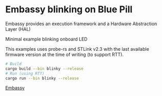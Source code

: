 # Embassy blinking on Blue Pill #

Embassy provides an execution framework and a Hardware Abstraction Layer (HAL)

Minimal example blinking onboard LED

This examples uses probe-rs and STLink v2.3 with the last available  firmware version
at the time of writing (to support RTT).

```bash
# Build
cargo build --bin blinky --release
# Run (using RTT)
cargo run --bin blinky --release
```

[Embassy](https://embassy.dev/)
